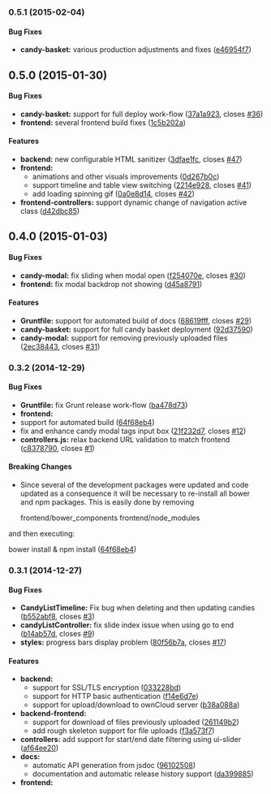 <a name="0.5.1"></a>
### 0.5.1 (2015-02-04)


#### Bug Fixes

* **candy-basket:** various production adjustments and fixes ([e46954f7](https://github.com/ghachey/candy-basket/commit/e46954f7be010bde1116589a1df4844927b49d63))


<a name="0.5.0"></a>
## 0.5.0 (2015-01-30)


#### Bug Fixes

* **candy-basket:** support for full deploy work-flow ([37a1a923](https://github.com/ghachey/candy-basket/commit/37a1a923acc902e9c204dd2443962f444d4e4802), closes [#36](https://github.com/ghachey/candy-basket/issues/36))
* **frontend:** several frontend build fixes ([1c5b202a](https://github.com/ghachey/candy-basket/commit/1c5b202aba2a8c643b8709412d69dbdee4001bb7))


#### Features

* **backend:** new configurable HTML sanitizer ([3dfae1fc](https://github.com/ghachey/candy-basket/commit/3dfae1fc254fb1730a43318852ec6e75c455d9ea), closes [#47](https://github.com/ghachey/candy-basket/issues/47))
* **frontend:**
  * animations and other visuals improvements ([0d267b0c](https://github.com/ghachey/candy-basket/commit/0d267b0c748d58d1a241bd08c40f19ba48570952))
  * support timeline and table view switching ([2214e928](https://github.com/ghachey/candy-basket/commit/2214e928267fff0166f703efaaf9ddfcfcb19b8e), closes [#41](https://github.com/ghachey/candy-basket/issues/41))
  * add loading spinning gif ([0a0e8d14](https://github.com/ghachey/candy-basket/commit/0a0e8d14cc6d6c552cec709d21b41cf6ffc90d96), closes [#42](https://github.com/ghachey/candy-basket/issues/42))
* **frontend-controllers:** support dynamic change of navigation active class ([d42dbc85](https://github.com/ghachey/candy-basket/commit/d42dbc85acc94adb68fec580951b0ac77a6d62f6))


<a name="0.4.0"></a>
## 0.4.0 (2015-01-03)


#### Bug Fixes

* **candy-modal:** fix sliding when modal open ([f254070e](https://github.com/ghachey/candy-basket/commit/f254070e417d7c5f819be0227132d7e35a802965), closes [#30](https://github.com/ghachey/candy-basket/issues/30))
* **frontend:** fix modal backdrop not showing ([d45a8791](https://github.com/ghachey/candy-basket/commit/d45a879193c8f48d38ca322a059e05c2ad1e0108))


#### Features

* **Gruntfile:** support for automated build of docs ([68619fff](https://github.com/ghachey/candy-basket/commit/68619fff9747db990bd8fa65ff1e7e48e3eb59f3), closes [#29](https://github.com/ghachey/candy-basket/issues/29))
* **candy-basket:** support for full candy basket deployment ([92d37590](https://github.com/ghachey/candy-basket/commit/92d37590ff66fbf62370064cecee16e7a559abaf))
* **candy-modal:** support for removing previously uploaded files ([2ec38443](https://github.com/ghachey/candy-basket/commit/2ec38443f9fa0260e6c2864833fd8a1374a4a70d), closes [#31](https://github.com/ghachey/candy-basket/issues/31))


<a name="0.3.2"></a>
### 0.3.2 (2014-12-29)


#### Bug Fixes

* **Gruntfile:** fix Grunt release work-flow ([ba478d73](https://github.com/ghachey/candy-basket/commit/ba478d735df2d071cc293a92c7e85a0499a97337))
* **frontend:**
 * support for automated build ([64f68eb4](https://github.com/ghachey/candy-basket/commit/64f68eb4dd634e788e92d6ea1b5568771ca18133))
 * fix and enhance candy modal tags input box ([21f232d7](https://github.com/ghachey/candy-basket/commit/21f232d7696483660f6cf1c4517ff703f70bbaa1), closes [#12](https://github.com/ghachey/candy-basket/issues/12))
* **controllers.js:** relax backend URL validation to match frontend
  ([c8378790](https://github.com/ghachey/candy-basket/commit/c83787907ce97970f8bc0b57abdaae852b83dcdf),
  closes [#1](https://github.com/ghachey/candy-basket/issues/1))

#### Breaking Changes

* Since several of the development packages were updated
and code updated as a consequence it will be necessary to re-install all
bower and npm packages. This is easily done by removing

  frontend/bower_components
  frontend/node_modules

and then executing:

  bower install & npm install
 ([64f68eb4](https://github.com/ghachey/candy-basket/commit/64f68eb4dd634e788e92d6ea1b5568771ca18133))


<a name="0.3.1"></a>
### 0.3.1 (2014-12-27)


#### Bug Fixes

* **CandyListTimeline:** Fix bug when deleting and then updating candies ([b552abf8](https://github.com/ghachey/candy-basket/commit/b552abf8c185ccb498636908e8d7328d51af34eb), closes [#3](https://github.com/ghachey/candy-basket/issues/3))
* **candyListController:** fix slide index issue when using go to end ([b14ab57d](https://github.com/ghachey/candy-basket/commit/b14ab57dfaa330edc5c9267ab65285d323e27a35), closes [#9](https://github.com/ghachey/candy-basket/issues/9))
* **styles:** progress bars display problem ([80f56b7a](https://github.com/ghachey/candy-basket/commit/80f56b7a35b5e6485d6dd1ea92e42f8fb837273f), closes [#17](https://github.com/ghachey/candy-basket/issues/17))


#### Features

* **backend:**
  * support for SSL/TLS encryption ([033228bd](https://github.com/ghachey/candy-basket/commit/033228bd04954acd6ea1fa5dc7f41d44966b0f39))
  * support for HTTP basic authentication ([f14e6d7e](https://github.com/ghachey/candy-basket/commit/f14e6d7e300c767717179267dcea2b8861c2c3c6))
  * support for upload/download to ownCloud server ([b38a088a](https://github.com/ghachey/candy-basket/commit/b38a088a564b7e851bba64a34ab15f08d9e7788d))
* **backend-frontend:**
  * support for download of files previously uploaded ([261149b2](https://github.com/ghachey/candy-basket/commit/261149b285e6977da37a1017f00e76129f1fac48))
  * add rough skeleton support for file uploads ([f3a573f7](https://github.com/ghachey/candy-basket/commit/f3a573f777f7754c4bdcf7d00852a601eba47981))
* **controllers:** add support for start/end date filtering using ui-slider ([af64ee20](https://github.com/ghachey/candy-basket/commit/af64ee20a758b91829ecc7689375dec15998c66b))
* **docs:**
  * automatic API generation from jsdoc ([96102508](https://github.com/ghachey/candy-basket/commit/9610250853fe883e728828c413d2f6c329326736))
  * documentation and automatic release history support ([da399885](https://github.com/ghachey/candy-basket/commit/da399885468f99925cea1c55732cdc1cdd2038c0))
* **frontend:** 
